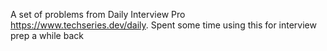 A set of problems from Daily Interview Pro https://www.techseries.dev/daily. Spent some time using this for interview prep a while back